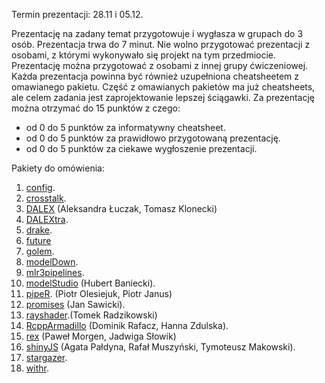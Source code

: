 Termin prezentacji: 28.11 i 05.12.

Prezentację na zadany temat przygotowuje i wygłasza w grupach do 3 osób. Prezentacja trwa do 7 minut. Nie wolno przygotować prezentacji z osobami, z którymi wykonywało się projekt na tym przedmiocie. Prezentację można przygotować z osobami z innej grupy ćwiczeniowej. Każda prezentacja powinna być również uzupełniona cheatsheetem z omawianego pakietu. Część z omawianych pakietów ma już cheatsheets, ale celem zadania jest zaprojektowanie lepszej ściągawki. Za prezentację można otrzymać do 15 punktów z czego:

 - od 0 do 5 punktów za informatywny cheatsheet.
 - od 0 do 5 punktów za prawidłowo przygotowaną prezentację.
 - od 0 do 5 punktów za ciekawe wygłoszenie prezentacji.

Pakiety do omówienia:

1. [config](https://github.com/rstudio/config).
1. [crosstalk](https://github.com/rstudio/crosstalk).
1. [DALEX](https://github.com/ModelOriented/DALEX) (Aleksandra Łuczak, Tomasz Klonecki)
1. [DALEXtra](https://github.com/ModelOriented/DALEXtra).
1. [drake](https://github.com/ropensci/drake).
1. [future](https://github.com/HenrikBengtsson/future)
1. [golem](https://github.com/ThinkR-open/golem).
1. [modelDown](https://github.com/ModelOriented/modelDown).
1. [mlr3pipelines](https://github.com/mlr-org/mlr3pipelines).
1. [modelStudio](https://github.com/ModelOriented/modelStudio) (Hubert Baniecki). 
1. [pipeR](https://github.com/renkun-ken/pipeR). (Piotr Olesiejuk, Piotr Janus)
1. [promises](https://github.com/rstudio/promises) (Jan Sawicki).
1. [rayshader](https://github.com/tylermorganwall/rayshader).(Tomek Radzikowski)
1. [RcppArmadillo](https://github.com/RcppCore/RcppArmadillo) (Dominik Rafacz, Hanna Zdulska).
1. [rex](https://github.com/kevinushey/rex) (Paweł Morgen, Jadwiga Słowik)
1. [shinyJS](https://github.com/daattali/shinyjs) (Agata Pałdyna, Rafał Muszyński, Tymoteusz Makowski).
1. [stargazer](https://github.com/cran/stargazer).
1. [withr](https://github.com/r-lib/withr).
